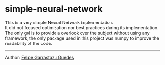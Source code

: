 # simple-neural-network

This is a very simple Neural Network implementation.     
It did not focused optimization nor best practices during its implementation.      
The only gol is to provide a overlook over the subject without using any framework, the only package used in this project was numpy to improve the readability of the code.

---

Author: [Felipe Garrastazu Guedes](https://github.com/guedes4g)
